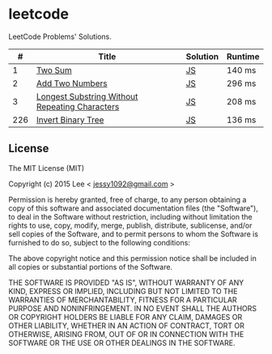 leetcode
=============
LeetCode Problems' Solutions.

| # | Title | Solution | Runtime |
|---|-------|----------|---------|
| 1 | [Two Sum](https://leetcode.com/problems/two-sum/) | [JS](./javascript/1_TwoSum.js) | 140 ms |
| 2 | [Add Two Numbers](https://leetcode.com/problems/add-two-numbers/) | [JS](./javascript/2_AddTwoNumbers.js) | 296 ms |
| 3 | [Longest Substring Without Repeating Characters](https://leetcode.com/problems/longest-substring-without-repeating-characters/) | [JS](./javascript/3_LongestSubstringWithoutRepeatingCharacters.js) | 208 ms |
|226| [Invert Binary Tree](https://leetcode.com/problems/two-sum/) | [JS](./javascript/226_InvertBinaryTree.js) | 136 ms |

## License

The MIT License (MIT)

Copyright (c) 2015 Lee  < jessy1092@gmail.com >

Permission is hereby granted, free of charge, to any person obtaining a copy of
this software and associated documentation files (the "Software"), to deal in
the Software without restriction, including without limitation the rights to
use, copy, modify, merge, publish, distribute, sublicense, and/or sell copies of
the Software, and to permit persons to whom the Software is furnished to do so,
subject to the following conditions:

The above copyright notice and this permission notice shall be included in all
copies or substantial portions of the Software.

THE SOFTWARE IS PROVIDED "AS IS", WITHOUT WARRANTY OF ANY KIND, EXPRESS OR
IMPLIED, INCLUDING BUT NOT LIMITED TO THE WARRANTIES OF MERCHANTABILITY, FITNESS
FOR A PARTICULAR PURPOSE AND NONINFRINGEMENT. IN NO EVENT SHALL THE AUTHORS OR
COPYRIGHT HOLDERS BE LIABLE FOR ANY CLAIM, DAMAGES OR OTHER LIABILITY, WHETHER
IN AN ACTION OF CONTRACT, TORT OR OTHERWISE, ARISING FROM, OUT OF OR IN
CONNECTION WITH THE SOFTWARE OR THE USE OR OTHER DEALINGS IN THE SOFTWARE.

